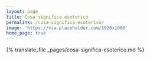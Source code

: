 ```yaml
---
layout: page
title: Cosa significa esoterico
permalink: /cosa-significa-esoterico/
image: 'https://via.placeholder.com/1920x1080'
home_page: true
---
```


{% translate_file _pages/cosa-significa-esoterico.md %}